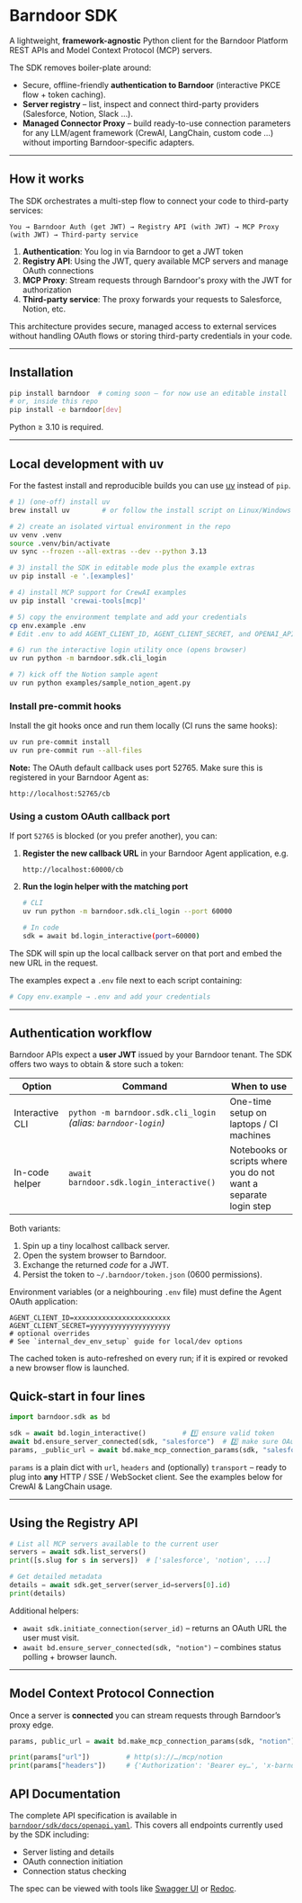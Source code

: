 # Barndoor SDK

A lightweight, **framework-agnostic** Python client for the Barndoor Platform REST APIs and Model Context Protocol (MCP) servers.

The SDK removes boiler-plate around:

* Secure, offline-friendly **authentication to Barndoor** (interactive PKCE flow + token caching).
* **Server registry** – list, inspect and connect third-party providers (Salesforce, Notion, Slack …).
* **Managed Connector Proxy** – build ready-to-use connection parameters for any LLM/agent framework (CrewAI, LangChain, custom code …) without importing Barndoor-specific adapters.

---

## How it works

The SDK orchestrates a multi-step flow to connect your code to third-party services:

```
You → Barndoor Auth (get JWT) → Registry API (with JWT) → MCP Proxy (with JWT) → Third-party service
```

1. **Authentication**: You log in via Barndoor to get a JWT token
2. **Registry API**: Using the JWT, query available MCP servers and manage OAuth connections
3. **MCP Proxy**: Stream requests through Barndoor's proxy with the JWT for authorization
4. **Third-party service**: The proxy forwards your requests to Salesforce, Notion, etc.

This architecture provides secure, managed access to external services without handling OAuth flows or storing third-party credentials in your code.

---

## Installation

```bash
pip install barndoor  # coming soon – for now use an editable install
# or, inside this repo
pip install -e barndoor[dev]
```

Python ≥ 3.10 is required.

---

## Local development with uv

For the fastest install and reproducible builds you can use [uv](https://github.com/astral-sh/uv) instead of `pip`.

```bash
# 1) (one-off) install uv
brew install uv        # or follow the install script on Linux/Windows

# 2) create an isolated virtual environment in the repo
uv venv .venv
source .venv/bin/activate
uv sync --frozen --all-extras --dev --python 3.13

# 3) install the SDK in editable mode plus the example extras
uv pip install -e '.[examples]'

# 4) install MCP support for CrewAI examples
uv pip install 'crewai-tools[mcp]'

# 5) copy the environment template and add your credentials
cp env.example .env
# Edit .env to add AGENT_CLIENT_ID, AGENT_CLIENT_SECRET, and OPENAI_API_KEY

# 6) run the interactive login utility once (opens browser)
uv run python -m barndoor.sdk.cli_login

# 7) kick off the Notion sample agent
uv run python examples/sample_notion_agent.py
```

### Install pre-commit hooks

Install the git hooks once and run them locally (CI runs the same hooks):

```bash
uv run pre-commit install
uv run pre-commit run --all-files
```

**Note:** The OAuth default callback uses port 52765. Make sure this is registered in your Barndoor Agent as:
```
http://localhost:52765/cb
```

### Using a custom OAuth callback port

If port `52765` is blocked (or you prefer another), you can:

1. **Register the new callback URL** in your Barndoor Agent application, e.g.
   ```
   http://localhost:60000/cb
   ```
2. **Run the login helper with the matching port**
   ```bash
   # CLI
   uv run python -m barndoor.sdk.cli_login --port 60000

   # In code
   sdk = await bd.login_interactive(port=60000)
   ```

The SDK will spin up the local callback server on that port and embed the new URL in the request.

The examples expect a `.env` file next to each script containing:

```bash
# Copy env.example → .env and add your credentials
```

---

## Authentication workflow

Barndoor APIs expect a **user JWT** issued by your Barndoor tenant.  The SDK offers two ways to obtain & store such a token:

| Option | Command | When to use |
|--------|---------|-------------|
| Interactive CLI | `python -m barndoor.sdk.cli_login` *(alias: `barndoor-login`)* | One-time setup on laptops / CI machines |
| In-code helper | `await barndoor.sdk.login_interactive()` | Notebooks or scripts where you do not want a separate login step |

Both variants:

1. Spin up a tiny localhost callback server.
2. Open the system browser to Barndoor.
3. Exchange the returned *code* for a JWT.
4. Persist the token to `~/.barndoor/token.json` (0600 permissions).

Environment variables (or a neighbouring `.env` file) must define the Agent OAuth application:

```
AGENT_CLIENT_ID=xxxxxxxxxxxxxxxxxxxxxxxx
AGENT_CLIENT_SECRET=yyyyyyyyyyyyyyyyyyyy
# optional overrides
# See `internal_dev_env_setup` guide for local/dev options
```

The cached token is auto-refreshed on every run; if it is expired or revoked a new browser flow is launched.

## Quick-start in four lines

```python
import barndoor.sdk as bd

sdk = await bd.login_interactive()         # 1️⃣ ensure valid token
await bd.ensure_server_connected(sdk, "salesforce")  # 2️⃣ make sure OAuth is done
params, _public_url = await bd.make_mcp_connection_params(sdk, "salesforce")
```

`params` is a plain dict with `url`, `headers` and (optionally) `transport` – ready to plug into **any** HTTP / SSE / WebSocket client.  See the examples below for CrewAI & LangChain usage.

---

## Using the Registry API

```python
# List all MCP servers available to the current user
servers = await sdk.list_servers()
print([s.slug for s in servers])  # ['salesforce', 'notion', ...]

# Get detailed metadata
details = await sdk.get_server(server_id=servers[0].id)
print(details)
```

Additional helpers:

* `await sdk.initiate_connection(server_id)` – returns an OAuth URL the user must visit.
* `await bd.ensure_server_connected(sdk, "notion")` – combines status polling + browser launch.

---

## Model Context Protocol Connection

Once a server is **connected** you can stream requests through Barndoor’s proxy edge.

```python
params, public_url = await bd.make_mcp_connection_params(sdk, "notion")

print(params["url"])         # http(s)://…/mcp/notion
print(params["headers"])     # {'Authorization': 'Bearer ey…', 'x-barndoor-session-id': …}
```

## API Documentation

The complete API specification is available in [`barndoor/sdk/docs/openapi.yaml`](./barndoor/sdk/docs/openapi.yaml). This covers all endpoints currently used by the SDK including:

- Server listing and details
- OAuth connection initiation
- Connection status checking

The spec can be viewed with tools like [Swagger UI](https://swagger.io/tools/swagger-ui/) or [Redoc](https://redocly.github.io/redoc/).
